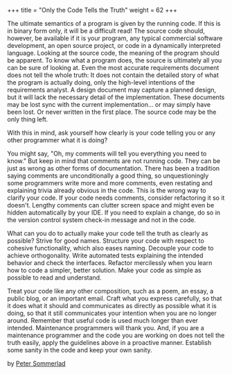 +++
title = "Only the Code Tells the Truth"
weight = 62
+++

The ultimate semantics of a program is given by the running code. If this is in binary form only, it will be a difficult read! The source code should, however, be available if it is your program, any typical commercial software development, an open source project, or code in a dynamically interpreted language. Looking at the source code, the meaning of the program should be apparent. To know what a program does, the source is ultimately all you can be sure of looking at. Even the most accurate requirements document does not tell the whole truth: It does not contain the detailed story of what the program is actually doing, only the high-level intentions of the requirements analyst. A design document may capture a planned design, but it will lack the necessary detail of the implementation. These documents may be lost sync with the current implementation... or may simply have been lost. Or never written in the first place. The source code may be the only thing left.

With this in mind, ask yourself how clearly is your code telling you or any other programmer what it is doing?

You might say, "Oh, my comments will tell you everything you need to know." But keep in mind that comments are not running code. They can be just as wrong as other forms of documentation. There has been a tradition saying comments are unconditionally a good thing, so unquestioningly some programmers write more and more comments, even restating and explaining trivia already obvious in the code. This is the wrong way to clarify your code. If your code needs comments, consider refactoring it so it doesn't. Lengthy comments can clutter screen space and might even be hidden automatically by your IDE. If you need to explain a change, do so in the version control system check-in message and not in the code.

What can you do to actually make your code tell the truth as clearly as possible? Strive for good names. Structure your code with respect to cohesive functionality, which also eases naming. Decouple your code to achieve orthogonality. Write automated tests explaining the intended behavior and check the interfaces. Refactor mercilessly when you learn how to code a simpler, better solution. Make your code as simple as possible to read and understand.

Treat your code like any other composition, such as a poem, an essay, a public blog, or an important email. Craft what you express carefully, so that it does what it should and communicates as directly as possible what it is doing, so that it still communicates your intention when you are no longer around. Remember that useful code is used much longer than ever intended. Maintenance programmers will thank you. And, if you are a maintenance programmer and the code you are working on does not tell the truth easily, apply the guidelines above in a proactive manner. Establish some sanity in the code and keep your own sanity.

by [Peter Sommerlad](http://programmer.97things.oreilly.com/wiki/index.php/Peter_Sommerlad)